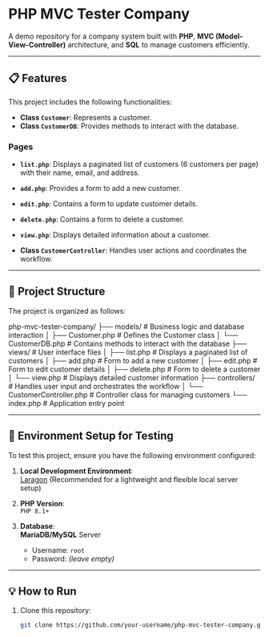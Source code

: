 # PHP MVC Tester Company

A demo repository for a company system built with **PHP**, **MVC (Model-View-Controller)** architecture, and **SQL** to manage customers efficiently.

---

## 📋 Features
This project includes the following functionalities:
- **Class `Customer`**: Represents a customer.
- **Class `CustomerDB`**: Provides methods to interact with the database.

### Pages
- **`list.php`**: Displays a paginated list of customers (6 customers per page) with their name, email, and address.
- **`add.php`**: Provides a form to add a new customer.
- **`edit.php`**: Contains a form to update customer details.
- **`delete.php`**: Contains a form to delete a customer.
- **`view.php`**: Displays detailed information about a customer.

- **Class `CustomerController`**: Handles user actions and coordinates the workflow.

---

## 📂 Project Structure
The project is organized as follows:

php-mvc-tester-company/
├── models/                    # Business logic and database interaction
│   ├── Customer.php           # Defines the Customer class
│   └── CustomerDB.php         # Contains methods to interact with the database
├── views/                     # User interface files
│   ├── list.php               # Displays a paginated list of customers
│   ├── add.php                # Form to add a new customer
│   ├── edit.php               # Form to edit customer details
│   ├── delete.php             # Form to delete a customer
│   └── view.php               # Displays detailed customer information
├── controllers/               # Handles user input and orchestrates the workflow
│   └── CustomerController.php # Controller class for managing customers
└── index.php                  # Application entry point

---

## 🚀 Environment Setup for Testing
To test this project, ensure you have the following environment configured:

1. **Local Development Environment**:  
   [Laragon](https://laragon.org/) (Recommended for a lightweight and flexible local server setup)

2. **PHP Version**:  
   `PHP 8.1+`

3. **Database**:  
   **MariaDB/MySQL** Server  
   - Username: `root`  
   - Password: *(leave empty)*

---

## 💡 How to Run
1. Clone this repository:
   ```bash
   git clone https://github.com/your-username/php-mvc-tester-company.git
